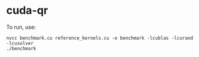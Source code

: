 # cuda-qr

To run, use:

```
nvcc benchmark.cu reference_kernels.cu -o benchmark -lcublas -lcurand -lcusolver
./benchmark
```
